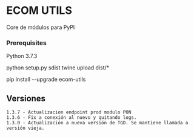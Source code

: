 # ECOM UTILS

Core de módulos para PyPI

### Prerequisites
Python 3.7.3

python setup.py sdist
twine upload dist/*

pip install --upgrade ecom-utils


## Versiones
    1.3.7 - Actualizacion endpoint prod modulo PON
    1.3.6 - Fix a conexión al nuevo y quitando logs.
    1.3.0 - Actualización a nueva versión de TGD. Se mantiene llamada a versión vieja.
    